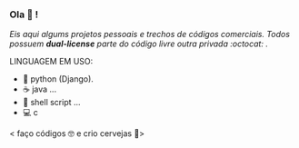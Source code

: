 ### Ola 🖖️ !
_Eis aqui algums projetos pessoais e trechos de códigos comerciais. Todos possuem **dual-license** parte do código livre outra privada :octocat: ._



LINGUAGEM EM USO:

- 🐍️ python (Django).
- :coffee:  java ...
- 🐧️ shell script ...
- 💻️ c

< faço códigos 🤓️ e crio cervejas 🍺️>
